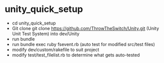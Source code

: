 # unity_quick_setup
- cd unity_quick_setup
- Git clone git clone https://github.com/ThrowTheSwitch/Unity.git (Unity Unit Test System) into dev/Unity
- run bundle
- run bundle exec ruby fsevent.rb (auto test for modified src/test files)
- modify dev/custom/rakefile to suit project
- modify test/test_filelist.rb to determine what gets auto-tested

